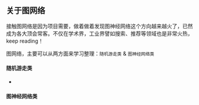 ## 关于图网络

接触图网络是因为项目需要，做着做着发现图神经网络这个方向越来越火了，已然成为各大顶会常客。不仅在学术界，工业界譬如搜索、推荐等领域也是非常火热，keep reading！

图网络，主要可以从两方面来学习整理：`随机游走类` & `图神经网络类`

#### 随机游走类

- 

#### 图神经网络类

